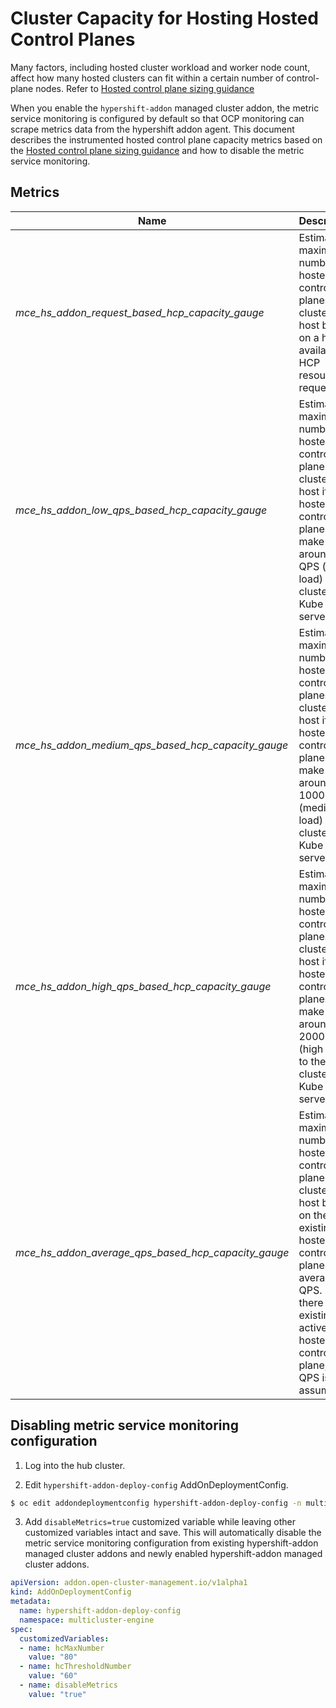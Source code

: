 # Cluster Capacity for Hosting Hosted Control Planes

Many factors, including hosted cluster workload and worker node count, affect how many hosted clusters can fit within a certain number of control-plane nodes. Refer to [Hosted control plane sizing guidance](https://access.redhat.com/documentation/en-us/red_hat_advanced_cluster_management_for_kubernetes/2.9/html/clusters/cluster_mce_overview#hosted-sizing-guidance)

When you enable the `hypershift-addon` managed cluster addon, the metric service monitoring is configured by default so that OCP monitoring can scrape metrics data from the hypershift addon agent. This document describes the instrumented hosted control plane capacity metrics based on the [Hosted control plane sizing guidance](https://access.redhat.com/documentation/en-us/red_hat_advanced_cluster_management_for_kubernetes/2.9/html/clusters/cluster_mce_overview#hosted-sizing-guidance)
 and how to disable the metric service monitoring.

## Metrics

| **Name** | **Description** | 
| --- | --- |
| *mce_hs_addon_request_based_hcp_capacity_gauge* | Estimated maximum number of hosted control planes the cluster can host based on a highly available HCP resource request. |
| *mce_hs_addon_low_qps_based_hcp_capacity_gauge* | Estimated maximum number of hosted control planes the cluster can host if all hosted control planes make around 50 QPS (low load) to the clusters Kube API server. |
| *mce_hs_addon_medium_qps_based_hcp_capacity_gauge* | Estimated maximum number of hosted control planes the cluster can host if all hosted control planes make around 1000 QPS (medium load) to the clusters Kube API server. |
| *mce_hs_addon_high_qps_based_hcp_capacity_gauge* | Estimated maximum number of hosted control planes the cluster can host if all hosted control planes make around 2000 QPS (high load) to the clusters Kube API server. |
| *mce_hs_addon_average_qps_based_hcp_capacity_gauge* | Estimated maximum number of hosted control planes the cluster can host based on the existing hosted control planes' average QPS. If there is no existing active hosted control plane, low QPS is assumed. |

## Disabling metric service monitoring configuration

1. Log into the hub cluster.

2. Edit `hypershift-addon-deploy-config` AddOnDeploymentConfig.

```bash
$ oc edit addondeploymentconfig hypershift-addon-deploy-config -n multicluster-engine
```

3. Add `disableMetrics=true` customized variable while leaving other customized variables intact and save. This will automatically disable the metric service monitoring configuration from existing hypershift-addon managed cluster addons and newly enabled hypershift-addon managed cluster addons.

```yaml
apiVersion: addon.open-cluster-management.io/v1alpha1
kind: AddOnDeploymentConfig
metadata:
  name: hypershift-addon-deploy-config
  namespace: multicluster-engine
spec:
  customizedVariables:
  - name: hcMaxNumber
    value: "80"
  - name: hcThresholdNumber
    value: "60"
  - name: disableMetrics
    value: "true"
```


